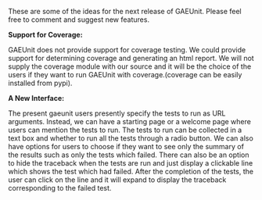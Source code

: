 These are some of the ideas for the next release of GAEUnit. Please feel free to comment and suggest new features.

**Support for Coverage:**

GAEUnit does not provide support for coverage testing. We could provide support for determining coverage and generating an html report. We will not supply the coverage module with our source and it will be the choice of the users if they want to run GAEUnit with coverage.(coverage can be easily installed from pypi).

**A New Interface:**

The present gaeunit users presently specify the tests to run as URL arguments. Instead, we can have a starting page or a welcome page where users can mention the tests to run. The tests to run can be collected in a text box and whether to run all the tests through a radio button. We can also have options for users to choose if they want to see only the summary of the results such as only the tests which failed. There can also be an option to hide the traceback when the tests are run and just display a clickable line which shows the test which had failed. After the completion of the tests, the user can click on the line and it will expand to display the traceback corresponding to the failed test.